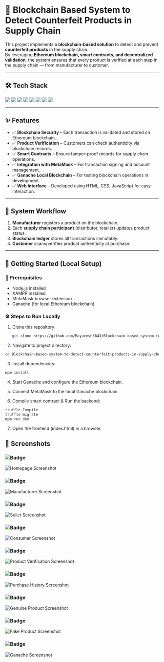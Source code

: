 # 🔗 Blockchain Based System to Detect Counterfeit Products in Supply Chain  

This project implements a **blockchain-based solution** to detect and prevent **counterfeit products** in the supply chain.  
By leveraging **Ethereum blockchain, smart contracts, and decentralized validation**, the system ensures that every product is verified at each step in the supply chain — from manufacturer to customer.  

---

## 🛠️ Tech Stack  

<p align="left">
  <img src="https://img.shields.io/badge/HTML5-E34F26?style=for-the-badge&logo=html5&logoColor=white" />
  <img src="https://img.shields.io/badge/CSS3-1572B6?style=for-the-badge&logo=css3&logoColor=white" />
  <img src="https://img.shields.io/badge/JavaScript-F7DF1E?style=for-the-badge&logo=javascript&logoColor=black" />
  <img src="https://img.shields.io/badge/Node.js-339933?style=for-the-badge&logo=node.js&logoColor=white" />
  <img src="https://img.shields.io/badge/Ethereum-3C3C3D?style=for-the-badge&logo=ethereum&logoColor=white" />
  <img src="https://img.shields.io/badge/MetaMask-F6851B?style=for-the-badge&logo=metamask&logoColor=white" />
  <img src="https://img.shields.io/badge/Ganache-FCC624?style=for-the-badge&logo=ethereum&logoColor=black" />
  <img src="https://img.shields.io/badge/XAMPP-FB7A24?style=for-the-badge&logo=xampp&logoColor=white" />
</p>

---

## ✨ Features  

- ✅ **Blockchain Security** – Each transaction is validated and stored on Ethereum blockchain.  
- ✅ **Product Verification** – Customers can check authenticity via blockchain records.  
- ✅ **Smart Contracts** – Ensure tamper-proof records for supply chain operations.  
- ✅ **Integration with MetaMask** – For transaction signing and account management.  
- ✅ **Ganache Local Blockchain** – For testing blockchain operations in development.  
- ✅ **Web Interface** – Developed using HTML, CSS, JavaScript for easy interaction.  

---

## 📐 System Workflow  

1. **Manufacturer** registers a product on the blockchain.  
2. Each **supply chain participant** (distributor, retailer) updates product status.  
3. **Blockchain ledger** stores all transactions immutably.  
4. **Customer** scans/verifies product authenticity at purchase.  


---

## 🚀 Getting Started (Local Setup)  

### 🔧 Prerequisites  
- Node.js installed  
- XAMPP installed  
- MetaMask browser extension  
- Ganache (for local Ethereum blockchain)  

### ⚙️ Steps to Run Locally  

1. Clone this repository:  
```bash
   git clone https://github.com/Mayuresh3843/Blockchain-based-system-to-detect-counterfeit-products-in-supply-chain.git
```

2. Navigate to project directory:
```bash
cd Blockchain-based-system-to-detect-counterfeit-products-in-supply-chain
```

3. Install dependencies:
```bash
npm install
```
4. Start Ganache and configure the Ethereum blockchain.

5. Connect MetaMask to the local Ganache blockchain.

6. Compile smart contract & Run the backend:
```bash
truffle Compile
truffle migrate
npm run dev
```

7. Open the frontend (index.html) in a browser.


## 📸 Screenshots  

### ![Badge](https://img.shields.io/badge/Homepage-lightblue?style=for-the-badge)
![Homepage Screenshot](./screenshots/homepage.png)  

### ![Badge](https://img.shields.io/badge/Manufacturer-Dashboard-blue?style=for-the-badge)
![Manufacturer Screenshot](./screenshots/manufacturer.png)  

### ![Badge](https://img.shields.io/badge/Seller-Dashboard-green?style=for-the-badge)
![Seller Screenshot](./screenshots/seller.png)  

### ![Badge](https://img.shields.io/badge/Consumer-Dashboard-orange?style=for-the-badge)
![Consumer Screenshot](./screenshots/consumer.png)  

### ![Badge](https://img.shields.io/badge/Product-Verification-yellow?style=for-the-badge)
![Product Verification Screenshot](./screenshots/product-verification.png)  

### ![Badge](https://img.shields.io/badge/Purchase-History-purple?style=for-the-badge)
![Purchase History Screenshot](./screenshots/consumer-purchase-history.png)  

### ![Badge](https://img.shields.io/badge/Genuine-Product-success?style=for-the-badge)
![Genuine Product Screenshot](./screenshots/genuine-product.png)  

### ![Badge](https://img.shields.io/badge/Fake-Product-critical?style=for-the-badge)
![Fake Product Screenshot](./screenshots/fake-product.png)  

### ![Badge](https://img.shields.io/badge/Ganache-Blockchain-orange?style=for-the-badge&logo=ethereum&logoColor=white)
![Ganache Screenshot](./screenshots/ganache.png)  


